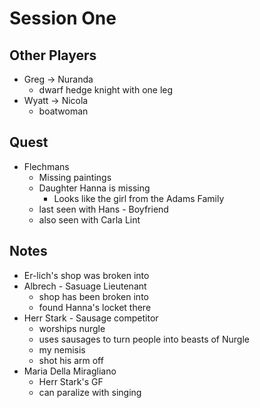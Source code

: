 # Session One

## Other Players

* Greg -> Nuranda
	* dwarf hedge knight with one leg
* Wyatt -> Nicola
	* boatwoman

## Quest

* Flechmans
	* Missing paintings
	* Daughter Hanna is missing
		* Looks like the girl from the Adams Family
	* last seen with Hans - Boyfriend
	* also seen with Carla Lint

## Notes

* Er-lich's shop was broken into
* Albrech - Sasuage Lieutenant
	* shop has been broken into
	* found Hanna's locket there
* Herr Stark - Sausage competitor
	* worships nurgle
	* uses sausages to turn people into beasts of Nurgle
	* my nemisis
	* shot his arm off
* Maria Della Miragliano
	* Herr Stark's GF
	* can paralize with singing

